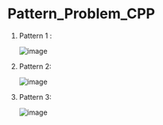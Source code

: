 # Pattern_Problem_CPP


1. Pattern 1 :

    
     ![image](https://github.com/AtulBahuguna/Pattern_Problem_CPP/assets/71915012/7e0dab97-3d80-4d14-8b25-f4bc54ceb302)


2. Pattern 2:

   ![image](https://github.com/AtulBahuguna/Pattern_Problem_CPP/assets/71915012/b8614048-14e7-43e1-b120-5cd4b4aa7e05)

3. Pattern 3:

   ![image](https://github.com/AtulBahuguna/Pattern_Problem_CPP/assets/71915012/d62eaafa-1845-4d80-af80-a07f964a608b)
